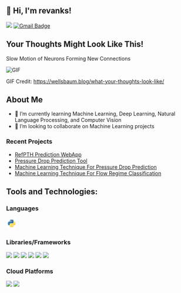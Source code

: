## 👋 Hi, I'm revanks! 

![](https://komarev.com/ghpvc/?username=revanks)
[![Gmail Badge](https://img.shields.io/badge/-revanks-c14438?style=flat&logo=Gmail&logoColor=white&link=mailto:sachinrev.work@gmail.com)](mailto:sachinrev.work@gmail.com)

## Your Thoughts Might Look Like This!

Slow Motion of Neurons Forming New Connections

<img width="500"  alt="GIF" src="https://github.com/revanks/NLP-notebooks/blob/main/NLP/NeuronThought.gif" />

GIF Credit: https://wellsbaum.blog/what-your-thoughts-look-like/

## About Me

- 🌱 I’m currently learning Machine Learning, Deep Learning, Natural Language Processing, and Computer Vision
- 👯 I’m looking to collaborate on Machine Learning projects

### Recent Projects 
- [RefPTH Prediction WebApp](https://refpth-predict.herokuapp.com/)
- [Pressure Drop Prediction Tool](https://github.com/revanks/Pressure-Drop-Prediction-Tool)
- [Machine Learning Technique For Pressure Drop Prediction](https://github.com/revanks/Machine_Learning_Technique_For_Pressure_Drop_Prediction)
- [Machine Learning Technique For Flow Regime Classification](https://github.com/revanks/Machine_Learning_Technique_For_Flow_Regime_Classification)

## Tools and Technologies:

### Languages
<code><img height="30" src="https://raw.githubusercontent.com/github/explore/80688e429a7d4ef2fca1e82350fe8e3517d3494d/topics/python/python.png"></code>

### Libraries/Frameworks
<code><img height="30" src="https://upload.wikimedia.org/wikipedia/commons/thumb/0/05/Scikit_learn_logo_small.svg/1280px-Scikit_learn_logo_small.svg.png"></code>
<code><img height="30" src="https://numpy.org/images/logos/numpy.svg"></code>
<code><img height="30" src="https://upload.wikimedia.org/wikipedia/commons/thumb/2/22/Pandas_mark.svg/1200px-Pandas_mark.svg.png"></code>
<code><img height="30" src="https://upload.wikimedia.org/wikipedia/commons/thumb/8/84/Matplotlib_icon.svg/1200px-Matplotlib_icon.svg.png"></code>
<code><img height="30" src="https://upload.wikimedia.org/wikipedia/commons/thumb/2/2d/Tensorflow_logo.svg/1200px-Tensorflow_logo.svg.png"></code>
<code><img height="30" src="https://ih1.redbubble.net/image.405700150.0170/st,small,507x507-pad,600x600,f8f8f8.u5.jpg"></code>



### Cloud Platforms
<code><img height="30" src="https://colab.research.google.com/img/colab_favicon_256px.png"></code>
<code><img height="30" src="https://image.flaticon.com/icons/png/512/873/873120.png"></code>

